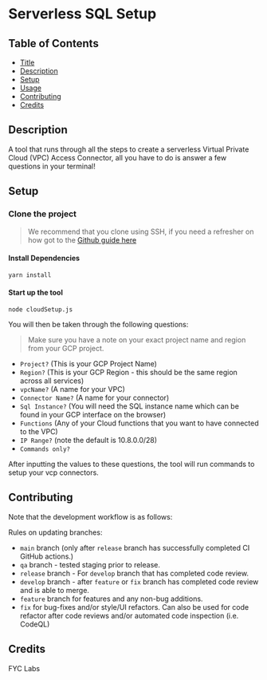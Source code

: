 # Serverless SQL Setup 

## Table of Contents

-   [Title](#serverless-sql-setup)
-   [Description](#description)
-   [Setup](#setup)
-   [Usage](#usage)
-   [Contributing](#contributing)
-   [Credits](#credits)

## Description

A tool that runs through all the steps to create a serverless Virtual Private Cloud (VPC) Access Connector, all you have to do is answer a few questions in your terminal! 

## Setup

### Clone the project

> We recommend that you clone using SSH, if you need a refresher on how got to the [Github guide here](https://docs.github.com/en/authentication/connecting-to-github-with-ssh)

#### Install Dependencies

`yarn install`

#### Start up the tool 

`node cloudSetup.js`

You will then be taken through the following questions: 
> Make sure you have a note on your exact project name and region from your GCP project. 

- `Project?` (This is your GCP Project Name)
- `Region?`  (This is your GCP Region - this should be the same region across all services)        
- `vpcName?` (A name for your VPC)
- `Connector Name?` (A name for your connector)
- `Sql Instance?` (You will need the SQL instance name which can be found in your GCP interface on the browser)
- `Functions` (Any of your Cloud functions that you want to have connected to the VPC)
- `IP Range?` (note the default is 10.8.0.0/28)
- `Commands only?`

After inputting the values to these questions, the tool will run commands to setup your vcp connectors.

## Contributing

Note that the development workflow is as follows:

Rules on updating branches:

-   `main` branch (only after `release` branch has successfully completed CI GitHub actions.)
-   `qa` branch - tested staging prior to release.
-   `release` branch - For `develop` branch that has completed code review.
-   `develop` branch - after `feature` or `fix` branch has completed code review and is able to merge.
-   `feature` branch for features and any non-bug additions.
-   `fix` for bug-fixes and/or style/UI refactors. Can also be used for code refactor after code reviews and/or automated code inspection (i.e. CodeQL)

## Credits

FYC Labs